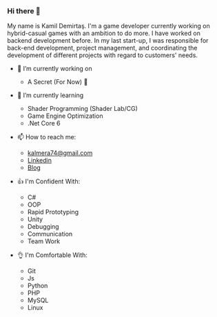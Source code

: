 ### Hi there 👋

My name is Kamil Demirtaş. I'm a game developer currently working on hybrid-casual games with an ambition to do more. I have worked on backend development before. In my last start-up, I was responsible for back-end development, project management, and coordinating the development of different projects with regard to customers' needs.


- 🔭 I’m currently working on 
  - A Secret (For Now) 🤫
- 🌱 I’m currently learning 
  - Shader Programming (Shader Lab/CG)
  - Game Engine Optimization
  - .Net Core 6
  
- 📫 How to reach me:
  - [kalmera74@gmail.com](mailto:kalmera74@gmail.com)
  - [Linkedin](https://www.linkedin.com/in/kamil-demirtas)
  - [Blog](kalmera.dev)

- 👍 I'm Confident With:
  - C#
  - OOP
  - Rapid Prototyping
  - Unity
  - Debugging
  - Communication
  - Team Work
  
- 👌 I'm Comfortable With:
  - Git
  - Js
  - Python
  - PHP
  - MySQL
  - Linux 
